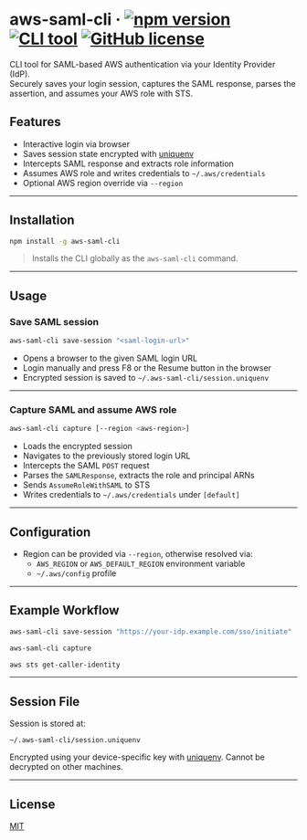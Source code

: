 # aws-saml-cli &middot; [![npm version](https://img.shields.io/npm/v/aws-saml-cli.svg)](https://www.npmjs.com/package/aws-saml-cli) [![CLI tool](https://img.shields.io/badge/type-cli-blue)](https://www.npmjs.com/package/aws-saml-cli) [![GitHub license](https://img.shields.io/badge/license-MIT-blue.svg)](https://github.com/bug3/aws-saml-cli/blob/master/LICENSE)

CLI tool for SAML-based AWS authentication via your Identity Provider (IdP).  
Securely saves your login session, captures the SAML response, parses the assertion, and assumes your AWS role with STS.

## Features

- Interactive login via browser
- Saves session state encrypted with [uniquenv](https://github.com/bug3/uniquenv)
- Intercepts SAML response and extracts role information
- Assumes AWS role and writes credentials to `~/.aws/credentials`
- Optional AWS region override via `--region`

---

## Installation

```bash
npm install -g aws-saml-cli
```

> Installs the CLI globally as the `aws-saml-cli` command.

---

## Usage

### Save SAML session

```bash
aws-saml-cli save-session "<saml-login-url>"
```

- Opens a browser to the given SAML login URL
- Login manually and press F8 or the Resume button in the browser
- Encrypted session is saved to `~/.aws-saml-cli/session.uniquenv`

---

### Capture SAML and assume AWS role

```bash
aws-saml-cli capture [--region <aws-region>]
```

- Loads the encrypted session
- Navigates to the previously stored login URL
- Intercepts the SAML `POST` request
- Parses the `SAMLResponse`, extracts the role and principal ARNs
- Sends `AssumeRoleWithSAML` to STS
- Writes credentials to `~/.aws/credentials` under `[default]`

---

## Configuration

- Region can be provided via `--region`, otherwise resolved via:
  - `AWS_REGION` or `AWS_DEFAULT_REGION` environment variable
  - `~/.aws/config` profile

---

## Example Workflow

```bash
aws-saml-cli save-session "https://your-idp.example.com/sso/initiate"
```

```bash
aws-saml-cli capture
```

```bash
aws sts get-caller-identity
```

---

## Session File

Session is stored at:

```
~/.aws-saml-cli/session.uniquenv
```

Encrypted using your device-specific key with [uniquenv](https://github.com/bug3/uniquenv). Cannot be decrypted on other machines.

---

## License

[MIT](https://choosealicense.com/licenses/mit/)
